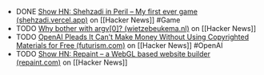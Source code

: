 - DONE [Show HN: Shehzadi in Peril – My first ever game (shehzadi.vercel.app)](https://news.ycombinator.com/item?id=41415187) on [[Hacker News]] #Game
- TODO [Why bother with argv[0]? (wietzebeukema.nl)](https://news.ycombinator.com/item?id=41434315) on [[Hacker News]]
- TODO [OpenAI Pleads It Can't Make Money Without Using Copyrighted Materials for Free (futurism.com)](https://news.ycombinator.com/item?id=41438162) on [[Hacker News]] #OpenAI
- TODO [Show HN: Repaint – a WebGL based website builder (repaint.com)](https://news.ycombinator.com/item?id=41436338) on [[Hacker News]]